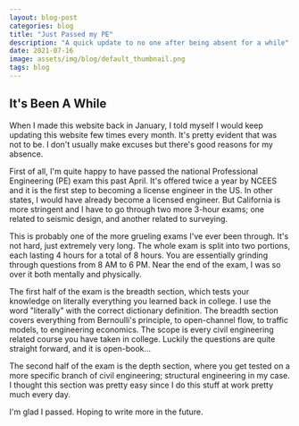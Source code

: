 ```yaml
---
layout: blog-post
categories: blog
title: "Just Passed my PE"
description: "A quick update to no one after being absent for a while"
date: 2021-07-16
image: assets/img/blog/default_thumbnail.png
tags: blog
---
```



## It's Been A While
When I made this website back in January, I told myself I would keep updating this website few times every month. It's pretty evident that was not to be. I don't usually make excuses but there's good reasons for my absence.

First of all, I'm quite happy to have passed the national Professional Engineering (PE) exam this past April. It's offered twice a year by NCEES and it is the first step to becoming a license engineer in the US. In other states, I would have already become a licensed engineer. But California is more stringent and I have to go through two more 3-hour exams; one related to seismic design, and another related to surveying.

This is probably one of the more grueling exams I've ever been through. It's not hard, just extremely very long. The whole exam is split into two portions, each lasting 4 hours for a total of 8 hours. You are essentially grinding through questions from 8 AM to 6 PM. Near the end of the exam, I was so over it both mentally and physically.

The first half of the exam is the breadth section, which tests your knowledge on literally everything you learned back in college. I use the word "literally" with the correct dictionary definition. The breadth section covers everything from Bernoulli's principle, to open-channel flow, to traffic models, to engineering economics. The scope is every civil engineering related course you have taken in college. Luckily the questions are quite straight forward, and it is open-book...

The second half of the exam is the depth section, where you get tested on a more specific branch of civil engineering; structural engineering in my case. I thought this section was pretty easy since I do this stuff at work pretty much every day.

I'm glad I passed. Hoping to write more in the future.

